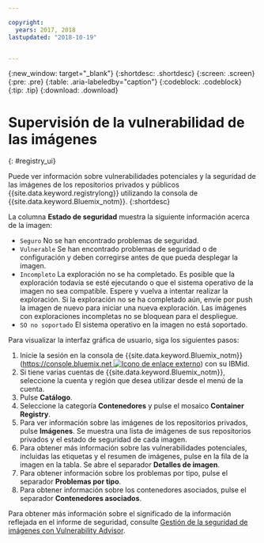 ```yaml
---

copyright:
  years: 2017, 2018
lastupdated: "2018-10-19"


---
```


{:new_window: target="_blank"}
{:shortdesc: .shortdesc}
{:screen: .screen}
{:pre: .pre}
{:table: .aria-labeledby="caption"}
{:codeblock: .codeblock}
{:tip: .tip}
{:download: .download}

# Supervisión de la vulnerabilidad de las imágenes
{: #registry_ui}

Puede ver información sobre vulnerabilidades potenciales y la seguridad de las imágenes de los repositorios privados y públicos {{site.data.keyword.registrylong}} utilizando la consola de {{site.data.keyword.Bluemix_notm}}.
{:shortdesc}

La columna **Estado de seguridad** muestra la siguiente información acerca de la imagen:
- `Seguro` No se han encontrado problemas de seguridad.
- `Vulnerable` Se han encontrado problemas de seguridad o de configuración y deben corregirse antes de que pueda desplegar la imagen.
- `Incompleto` La exploración no se ha completado. Es posible que la exploración todavía se esté ejecutando o que el sistema operativo de la imagen no sea compatible. Espere y vuelva a intentar realizar la exploración. Si la exploración no se ha completado aún, envíe por push la imagen de nuevo para iniciar una nueva exploración. Las imágenes con exploraciones incompletas no se bloquean para el despliegue.
- `SO no soportado` El sistema operativo en la imagen no está soportado.

Para visualizar la interfaz gráfica de usuario, siga los siguientes pasos:

1. Inicie la sesión en la consola de {{site.data.keyword.Bluemix_notm}} ([https://console.bluemix.net ![Icono de enlace externo](../../icons/launch-glyph.svg "Icono de enlace externo")](https://console.bluemix.net)) con su IBMid.
2. Si tiene varias cuentas de {{site.data.keyword.Bluemix_notm}}, seleccione la cuenta y región que desea utilizar desde el menú de la cuenta.
3. Pulse **Catálogo**.
4. Seleccione la categoría **Contenedores** y pulse el mosaico **Container Registry**.
5. Para ver información sobre las imágenes de los repositorios privados, pulse **Imágenes**. Se muestra una lista de imágenes de sus repositorios privados y el estado de seguridad de cada imagen.
6. Para obtener más información sobre las vulnerabilidades potenciales, incluidas las etiquetas y el resumen de imágenes, pulse en la fila de la imagen en la tabla. Se abre el separador **Detalles de imagen**.
7. Para obtener información sobre los problemas por tipo, pulse el separador **Problemas por tipo**.
8. Para obtener información sobre los contenedores asociados, pulse el separador **Contenedores asociados**.

Para obtener más información sobre el significado de la información reflejada en el informe de seguridad,
consulte [Gestión de la seguridad de imágenes con Vulnerability Advisor](/docs/services/va/va_index.html).
